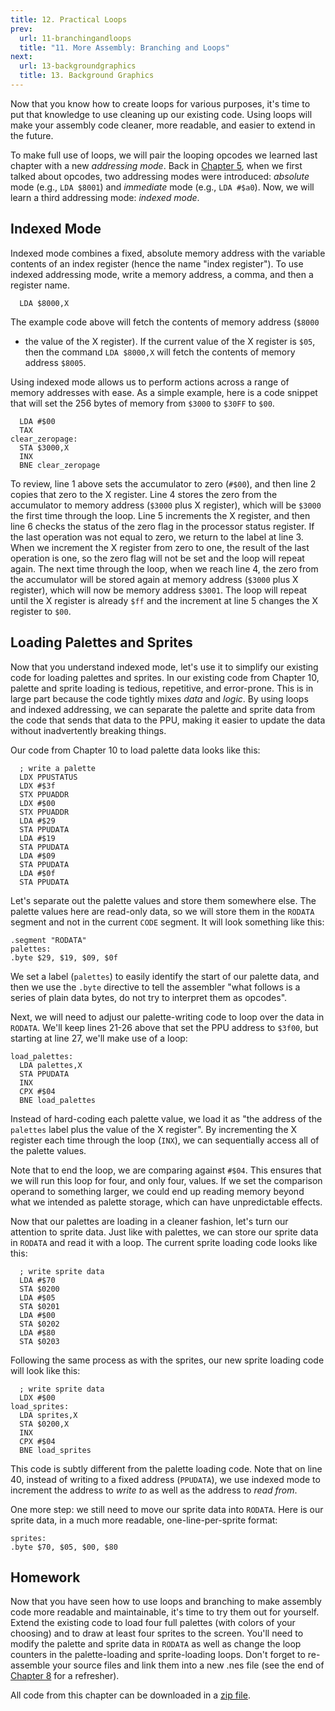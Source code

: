 ```yaml
---
title: 12. Practical Loops
prev:
  url: 11-branchingandloops
  title: "11. More Assembly: Branching and Loops"
next:
  url: 13-backgroundgraphics
  title: 13. Background Graphics
---
```


Now that you know how to create loops for various purposes, it's time
to put that knowledge to use cleaning up our existing code. Using loops
will make your assembly code cleaner, more readable, and easier to extend
in the future.

To make full use of loops, we will pair the looping opcodes we learned last
chapter with a new _addressing mode_. Back in
[Chapter 5](/book/05-6502assembly), when we first talked
about opcodes, two addressing modes were introduced: _absolute_ mode
(e.g., `LDA $8001`) and _immediate_ mode (e.g.,
`LDA #$a0`). Now, we will learn a third addressing mode:
_indexed mode_.

## Indexed Mode

Indexed mode combines a fixed, absolute memory address with the variable contents
of an index register (hence the name "index register"). To use indexed
addressing mode, write a memory address, a comma, and then a register name.

```ca65
  LDA $8000,X
```

The example code above will fetch the contents of memory address (`$8000`
+ the value of the X register). If the current value of the X register is `$05`,
then the command `LDA $8000,X` will fetch the contents of memory
address `$8005`.

Using indexed mode allows us to perform actions across a range of memory addresses
with ease. As a simple example, here is a code snippet that will set the
256 bytes of memory from `$3000` to `$30FF` to `$00`.

```ca65
  LDA #$00
  TAX
clear_zeropage:
  STA $3000,X
  INX
  BNE clear_zeropage
```

To review, line 1 above sets the accumulator to zero (`#$00`),
and then line 2 copies that zero to the X register. Line 4 stores the zero
from the accumulator to memory address (`$3000` plus X register), which
will be `$3000` the first time through the loop. Line 5 increments the X
register, and then line 6 checks the status of the zero flag in the
processor status register. If the last operation was not equal to zero,
we return to the label at line 3. When we increment the X register from
zero to one, the result of the last operation is one, so the zero
flag will not be set and the loop will repeat again. The next time
through the loop, when we reach line 4, the zero from the accumulator
will be stored again at memory address (`$3000` plus X register), which
will now be memory address `$3001`. The loop will repeat until
the X register is already `$ff` and the increment at line 5
changes the X register to `$00`.

## Loading Palettes and Sprites

Now that you understand indexed mode, let's use it to simplify our
existing code for loading palettes and sprites. In our existing code
from Chapter 10, palette and sprite loading is tedious, repetitive,
and error-prone. This is in large part because the code tightly mixes
_data_ and _logic_. By using loops and indexed addressing,
we can separate the palette and sprite data from the code that
sends that data to the PPU, making it easier to update the data
without inadvertently breaking things.

Our code from Chapter 10 to load palette data looks like this:

```ca65 showLineNumbers{21}
  ; write a palette
  LDX PPUSTATUS
  LDX #$3f
  STX PPUADDR
  LDX #$00
  STX PPUADDR
  LDA #$29
  STA PPUDATA
  LDA #$19
  STA PPUDATA
  LDA #$09
  STA PPUDATA
  LDA #$0f
  STA PPUDATA
```

Let's separate out the palette values and store them somewhere else.
The palette values here are read-only data, so we will store them
in the `RODATA` segment and not in the current `CODE`
segment. It will look something like this:

```ca65 showLineNumbers{60}
.segment "RODATA"
palettes:
.byte $29, $19, $09, $0f
```

We set a label (`palettes`) to easily identify the start of our
palette data, and then we use the `.byte` directive to tell the
assembler "what follows is a series of plain data bytes, do not try to
interpret them as opcodes".

Next, we will need to adjust our palette-writing code to loop over the
data in `RODATA`. We'll keep lines 21-26 above that set the
PPU address to `$3f00`, but starting at line 27, we'll make
use of a loop:

```ca65 showLineNumbers{27}
load_palettes:
  LDA palettes,X
  STA PPUDATA
  INX
  CPX #$04
  BNE load_palettes
```

Instead of hard-coding each palette value, we load it as "the address of
the `palettes` label plus the value of the X register".
By incrementing the X register each time through the loop (`INX`),
we can sequentially access all of the palette values.

Note that to end the loop, we are comparing against `#$04`.
This ensures that we will run this loop for four, and only four, values.
If we set the comparison operand to something larger, we could end up reading
memory beyond what we intended as palette storage, which can have
unpredictable effects.

Now that our palettes are loading in a cleaner fashion, let's turn
our attention to sprite data. Just like with palettes, we can store
our sprite data in `RODATA` and read it with a loop.
The current sprite loading code looks like this:

```ca65 showLineNumbers{36}
  ; write sprite data
  LDA #$70
  STA $0200
  LDA #$05
  STA $0201
  LDA #$00
  STA $0202
  LDA #$80
  STA $0203
```

Following the same process as with the sprites, our new sprite loading code
will look like this:

```ca65 showLineNumbers{36}
  ; write sprite data
  LDX #$00
load_sprites:
  LDA sprites,X
  STA $0200,X
  INX
  CPX #$04
  BNE load_sprites
```

This code is subtly different from the palette loading code. Note that on line
40, instead of writing to a fixed address (`PPUDATA`), we use indexed
mode to increment the address to _write to_ as well as the address to _read from_.

One more step: we still need to move our sprite data into `RODATA`. Here
is our sprite data, in a much more readable, one-line-per-sprite format:

```ca65 showLineNumbers{63}
sprites:
.byte $70, $05, $00, $80
```

## Homework

Now that you have seen how to use loops and branching to make assembly code
more readable and maintainable, it's time to try them out for yourself.
Extend the existing code to load four full palettes (with colors of your
choosing) and to draw at least four sprites to the screen. You'll need
to modify the palette and sprite data in `RODATA` as well as
change the loop counters in the palette-loading and sprite-loading loops.
Don't forget to re-assemble your source files and link them into a new
.nes file (see the end of
[Chapter 8](/book/08-refactoring) for a refresher).

All code from this chapter can be downloaded in a <a href="https://famicom.party/book/projects/12-practicalloops.zip">zip file</a>.
